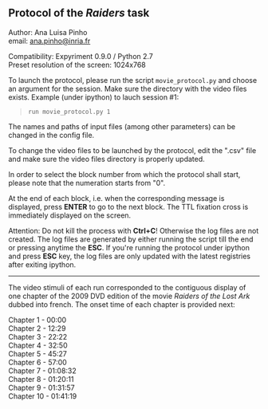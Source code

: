 ## Protocol of the *Raiders* task   

Author: Ana Luisa Pinho  
email: ana.pinho@inria.fr  

Compatibility: Expyriment 0.9.0 / Python 2.7  
Preset resolution of the screen: 1024x768  

To launch the protocol, please run the script `movie_protocol.py` and choose an argument for the session. Make sure the directory with the video files exists. Example (under ipython) to lauch session #1:

> `run movie_protocol.py 1`

The names and paths of input files (among other parameters) can be changed in the config file.

To change the video files to be launched by the protocol, edit the ".csv" file and make sure the video files directory is properly updated.

In order to select the block number from which the protocol shall start, please note that the numeration starts from "0".

At the end of each block, i.e. when the corresponding message is displayed, press __ENTER__ to go to the next block. The TTL fixation cross is immediately displayed on the screen.

Attention: Do not kill the process with __Ctrl+C__! Otherwise the log files are not created. The log files are generated by either running the script till the end or pressing anytime the __ESC__. If you're running the protocol under ipython and press __ESC__ key, the log files are only updated with the latest registries after exiting ipython.

_________________________________________________________________________________________________  

The video stimuli of each run corresponded to the contiguous display of one chapter of the 2009 DVD edition of the movie *Raiders of the Lost Ark* dubbed into french. The onset time of each chapter is provided next:  

Chapter 1 - 00:00  
Chapter 2 - 12:29  
Chapter 3 - 22:22  
Chapter 4 - 32:50  
Chapter 5 - 45:27  
Chapter 6 - 57:00  
Chapter 7 - 01:08:32  
Chapter 8 - 01:20:11  
Chapter 9 - 01:31:57  
Chapter 10 - 01:41:19  


